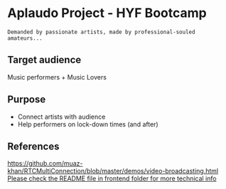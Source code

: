 # Aplaudo Project - HYF Bootcamp

`Demanded by passionate artists, made by professional-souled amateurs...`

## Target audience

Music performers + Music Lovers

## Purpose

- Connect artists with audience
- Help performers on lock-down times (and after)

## References

https://github.com/muaz-khan/RTCMultiConnection/blob/master/demos/video-broadcasting.html
[Please check the README file in frontend folder for more technical info](frontend/README.md)
